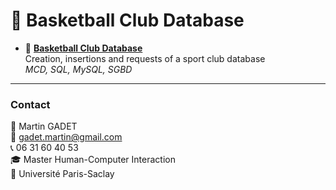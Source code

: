 # 🏀 Basketball Club Database

- 🏀 [**Basketball Club Database**](https://github.com/gadetmartin/Portfolio/tree/main/Projects/BUT%20in%20Computer%20Science/Basketball%20Club%20Database)  
  Creation, insertions and requests of a sport club database  
  *MCD, SQL, MySQL, SGBD*

---

### Contact

👤 Martin GADET  
📧 gadet.martin@gmail.com  
📞 06 31 60 40 53  
🎓 Master Human-Computer Interaction  
🏫 Université Paris-Saclay

